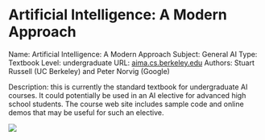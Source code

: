# Artificial Intelligence: A Modern Approach
Name: Artificial Intelligence: A Modern Approach
Subject: General AI
Type: Textbook
Level: undergraduate
URL: [aima.cs.berkeley.edu](http://aima.cs.berkeley.edu/)
Authors: Stuart Russell (UC Berkeley) and Peter Norvig (Google)

Description: this is currently the standard textbook for undergraduate AI courses. It could potentially be used in an AI elective for advanced high school students. The course web site includes sample code and online demos that may be useful for such an elective.

![](https://github.com/touretzkyds/ai4k12/raw/master/images/aima-cover-3rd.jpg)
